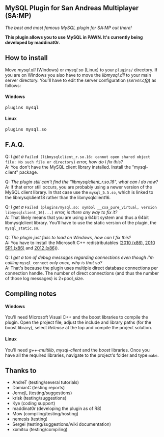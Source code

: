 MySQL Plugin for San Andreas Multiplayer (SA:MP)
------------------------------------------------
*The best and most famous MySQL plugin for SA:MP out there!*

**This plugin allows you to use MySQL in PAWN. It's currently being developed by maddinat0r.**

How to install
--------------
Move *mysql.dll* (Windows) or *mysql.so* (Linux) to your `plugins/` directory. If you are on Windows you also have to move the *libmysql.dll* to your main server directory.
You'll have to edit the server configuration (*server.cfg*) as follows:
#### Windows
<pre>plugins mysql</pre>

#### Linux
<pre>plugins mysql.so</pre>

F.A.Q.
------
Q: *I get a* `Failed (libmysqlclient_r.so.16: cannot open shared object file: No such file or directory)` *error, how do I fix this?*  
A: You don't have the MySQL client library installed. Install the "mysql-client" package.

Q: *The plugin still can't find the "libmysqlclient_r.so.16", what can I do now?*  
A: If that error still occurs, you are probably using a newer version of the MySQL client library. In that case use the `mysql_5.5.so`, which is linked to the libmysqlclient18 rather than the libmysqlclient16.

Q: *I get a* `Failed (plugins/mysql.so: symbol __cxa_pure_virtual, version libmysqlclient_16[...]` *error, is there any way to fix it?*  
A: That likely means that you are using a 64bit system and thus a 64bit libmysqlclient library. You'll have to use the static version of the plugin, the `mysql_static.so`.  

Q: *The plugin just fails to load on Windows, how can I fix this?*  
A: You have to install the Microsoft C++ redistributables ([2010 (x86)](http://www.microsoft.com/en-us/download/details.aspx?id=5555), [2010 SP1 (x86)](http://www.microsoft.com/en-us/download/details.aspx?id=8328) and [2012 (x86)](http://www.microsoft.com/en-us/download/details.aspx?id=30679)).

Q: *I get a ton of debug messages regarding connections even though I'm calling* `mysql_connect` *only once, why is that so?*  
A: That's because the plugin uses multiple direct database connections per connection handle. The number of direct connections (and thus the number of those log messages) is 2+pool_size.  

Compiling notes
---------------
#### Windows
You'll need Microsoft Visual C++ and the boost libraries to compile the plugin. Open the project file, adjust the include and library paths (for the boost library), select *Release* at the top and compile the project solution.

#### Linux
You'll need *g++-multilib*, *mysql-client* and the *boost* libraries. Once you have all the required libraries, navigate to the project's folder and type `make`.

Thanks to
---------
- AndreT (testing/several tutorials)
- DamianC (testing reports)
- JernejL (testing/suggestions)
- krisk (testing/suggestions)
- Kye (coding support)
- maddinat0r (developing the plugin as of R8)
- Mow (compiling/testing/hosting)
- nemesis (testing)
- Sergei (testing/suggestions/wiki documentation)
- xxmitsu (testing/compiling)
